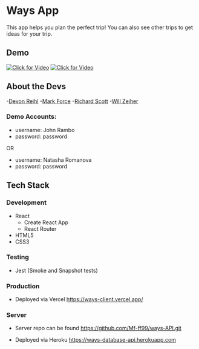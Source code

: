 # Ways App

This app helps you plan the perfect trip! You can also see other trips to get ideas for your trip.

## Demo

[![Click for Video](https://i.imgur.com/UMHDcEO.png 'Click for Video')](https://i.imgur.com/DtyXkSf.mp4 'Click for Video')
[![Click for Video](https://i.imgur.com/xNjW7Yo.png 'Click for Video')](https://i.imgur.com/DtyXkSf.mp4 'Click for Video')

## About the Devs

-[Devon Reihl](https://github.com/DevonReihl) -[Mark Force](https://github.com/Mf-ff99) -[Richard Scott](https://github.com/Richardscripts) -[Will Zeiher](https://github.com/wzeiher3)

### Demo Accounts:

- username: John Rambo
- password: password

OR

- username: Natasha Romanova
- password: password

## Tech Stack

### Development

- React
  - Create React App
  - React Router
- HTML5
- CSS3

### Testing

- Jest (Smoke and Snapshot tests)

### Production

- Deployed via Vercel
  https://ways-client.vercel.app/

### Server

- Server repo can be found
  https://github.com/Mf-ff99/ways-API.git

- Deployed via Heroku
  https://ways-database-api.herokuapp.com
